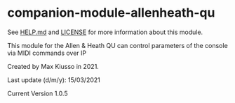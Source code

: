 # companion-module-allenheath-qu

See [HELP.md](HELP.md) and [LICENSE](LICENSE) for more information about this module.

This module for the Allen & Heath QU can control parameters of the console
via MIDI commands over IP

Created by Max Kiusso in 2021.

Last update (d/m/y): 15/03/2021

Current Version 1.0.5
